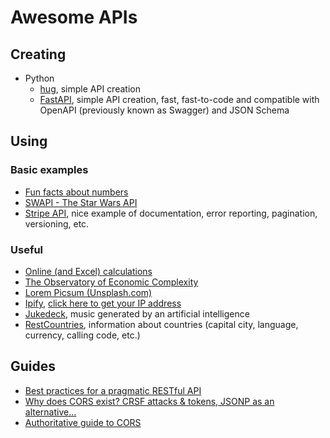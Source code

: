 # Awesome APIs

## Creating
- Python
  - [hug](http://www.hug.rest/), simple API creation
  - [FastAPI](https://fastapi.tiangolo.com/), simple API creation, fast, fast-to-code and compatible with OpenAPI (previously known as Swagger) and JSON Schema 

## Using
### Basic examples
- [Fun facts about numbers](http://numbersapi.com/)
- [SWAPI - The Star Wars API](https://swapi.co/)
- [Stripe API](https://stripe.com/docs/api), nice example of documentation, error reporting, pagination, versioning, etc.

### Useful
- [Online (and Excel) calculations](http://www.nematrian.com/)
- [The Observatory of Economic Complexity](https://atlas.media.mit.edu)
- [Lorem Picsum (Unsplash.com)](https://picsum.photos)
- [Ipify](https://www.ipify.org/), [click here to get your IP address](https://api.ipify.org/)
- [Jukedeck](https://www.jukedeck.com/), music generated by an artificial intelligence
- [RestCountries](https://restcountries.eu/), information about countries (capital city, language, currency, calling code, etc.) 


## Guides
- [Best practices for a pragmatic RESTful API](https://www.vinaysahni.com/best-practices-for-a-pragmatic-restful-api)
- [Why does CORS exist? CRSF attacks & tokens, JSONP as an alternative...](https://stackoverflow.com/questions/14681292/same-origin-policy-and-cors-cross-origin-resource-sharing/27294846#27294846)
- [Authoritative guide to CORS](https://www.moesif.com/blog/technical/cors/Authoritative-Guide-to-CORS-Cross-Origin-Resource-Sharing-for-REST-APIs/)
